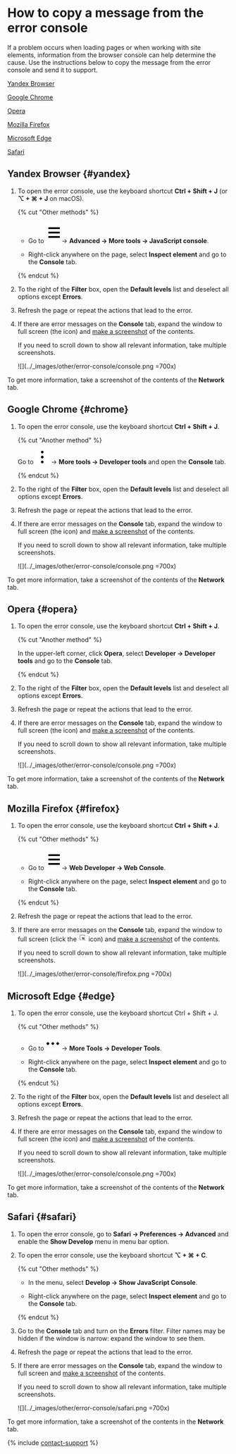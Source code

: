 # How to copy a message from the error console

If a problem occurs when loading pages or when working with site elements, information from the browser console can help determine the cause. Use the instructions below to copy the message from the error console and send it to support.

[Yandex Browser](#yandex)

[Google Chrome](#chrome)

[Opera](#opera)

[Mozilla Firefox](#firefox)

[Microsoft Edge](#edge)

[Safari](#safari)

## Yandex Browser {#yandex}

1. To open the error console, use the keyboard shortcut **Ctrl + Shift + J** (or **⌥ + ⌘ + J** on macOS).

    {% cut "Other methods" %}

      - Go to ![](../_images/other/error-console/menu.svg) → **Advanced → More tools → JavaScript console**.

      - Right-click anywhere on the page, select **Inspect element** and go to the **Console** tab.

    {% endcut %}

1. To the right of the **Filter** box, open the **Default levels** list and deselect all options except **Errors**.

1. Refresh the page or repeat the actions that lead to the error.

1. If there are error messages on the **Console** tab, expand the window to full screen (the  icon) and [make a screenshot](https://yandex.com/support/common/troubleshooting/screenshot.html) of the contents.
    
    If you need to scroll down to show all relevant information, take multiple screenshots.

    ![](../_images/other/error-console/console.png =700x)

To get more information, take a screenshot of the contents of the **Network** tab.

## Google Chrome {#chrome}

1. To open the error console, use the keyboard shortcut **Ctrl + Shift + J**.

    {% cut "Another method" %}

      Go to ![](../_images/other/error-console/chrome-menu.svg) → **More tools → Developer tools** and open the **Console** tab.

    {% endcut %}

1. To the right of the **Filter** box, open the **Default levels** list and deselect all options except **Errors**.

1. Refresh the page or repeat the actions that lead to the error.

1. If there are error messages on the **Console** tab, expand the window to full screen (the  icon) and [make a screenshot](https://yandex.com/support/common/troubleshooting/screenshot.html) of the contents.

    If you need to scroll down to show all relevant information, take multiple screenshots.

    ![](../_images/other/error-console/console.png =700x)

To get more information, take a screenshot of the contents of the **Network** tab.

## Opera {#opera}

1. To open the error console, use the keyboard shortcut **Ctrl + Shift + J**.

    {% cut "Another method" %}

      In the upper-left corner, click **Opera**, select **Developer → Developer tools** and go to the **Console** tab.

    {% endcut %}

1. To the right of the **Filter** box, open the **Default levels** list and deselect all options except **Errors**.

1. Refresh the page or repeat the actions that lead to the error.

1. If there are error messages on the **Console** tab, expand the window to full screen (the  icon) and [make a screenshot](https://yandex.com/support/common/troubleshooting/screenshot.html) of the contents.

    If you need to scroll down to show all relevant information, take multiple screenshots.

    ![](../_images/other/error-console/console.png =700x)

To get more information, take a screenshot of the contents of the **Network** tab.

## Mozilla Firefox {#firefox}

1. To open the error console, use the keyboard shortcut **Ctrl + Shift + J**.

    {% cut "Other methods" %}

      - Go to ![](../_images/other/error-console/menu.svg) → **Web Developer → Web Console**.
      
      - Right-click anywhere on the page, select **Inspect element** and go to the **Console** tab.

    {% endcut %}

1. Refresh the page or repeat the actions that lead to the error.

1. If there are error messages on the **Console** tab, expand the window to full screen (click the ![](../_images/other/error-console/expand.png) icon) and [make a screenshot](https://yandex.com/support/common/troubleshooting/screenshot.html) of the contents.

    If you need to scroll down to show all relevant information, take multiple screenshots.

    ![](../_images/other/error-console/firefox.png =700x)

## Microsoft Edge {#edge}

1. To open the error console, use the keyboard shortcut Ctrl + Shift + J.

    {% cut "Other methods" %}

      - Go to ![](../_images/other/error-console/edge-menu.svg) → **More Tools → Developer Tools**.
      
      - Right-click anywhere on the page, select **Inspect element** and go to the **Console** tab.

    {% endcut %}

1. To the right of the **Filter** box, open the **Default levels** list and deselect all options except **Errors**.

1. Refresh the page or repeat the actions that lead to the error.

1. If there are error messages on the **Console** tab, expand the window to full screen (the  icon) and [make a screenshot](https://yandex.com/support/common/troubleshooting/screenshot.html) of the contents.

    If you need to scroll down to show all relevant information, take multiple screenshots.

    ![](../_images/other/error-console/console.png =700x)

To get more information, take a screenshot of the contents of the **Network** tab.

## Safari {#safari}

1. To open the error console, go to **Safari → Preferences → Advanced** and enable the **Show Develop** menu in menu bar option.

1. To open the error console, use the keyboard shortcut **⌥ + ⌘ + C**.

    {% cut "Other methods" %}

      - In the menu, select **Develop → Show JavaScript Console**.
      
      - Right-click anywhere on the page, select **Inspect element** and go to the **Console** tab.

    {% endcut %}

1. Go to the **Console** tab and turn on the **Errors** filter. Filter names may be hidden if the window is narrow: expand the window to see them.

1. Refresh the page or repeat the actions that lead to the error.

1. If there are error messages on the **Console** tab, expand the window to full screen and [make a screenshot](https://yandex.com/support/common/troubleshooting/screenshot.html) of the contents.

    If you need to scroll down to show all relevant information, take multiple screenshots.

    ![](../_images/other/error-console/safari.png =700x)

To get more information, take a screenshot of the contents in the **Network** tab.

{% include [contact-support](../_includes/contact-support.md) %}
